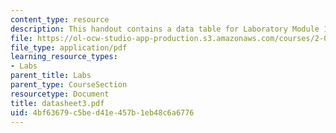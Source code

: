 ```yaml
---
content_type: resource
description: This handout contains a data table for Laboratory Module 1.
file: https://ol-ocw-studio-app-production.s3.amazonaws.com/courses/2-002-mechanics-and-materials-ii-spring-2004/4bf63679c5bed41e457b1eb48c6a6776_datasheet3.pdf
file_type: application/pdf
learning_resource_types:
- Labs
parent_title: Labs
parent_type: CourseSection
resourcetype: Document
title: datasheet3.pdf
uid: 4bf63679-c5be-d41e-457b-1eb48c6a6776
---
```

